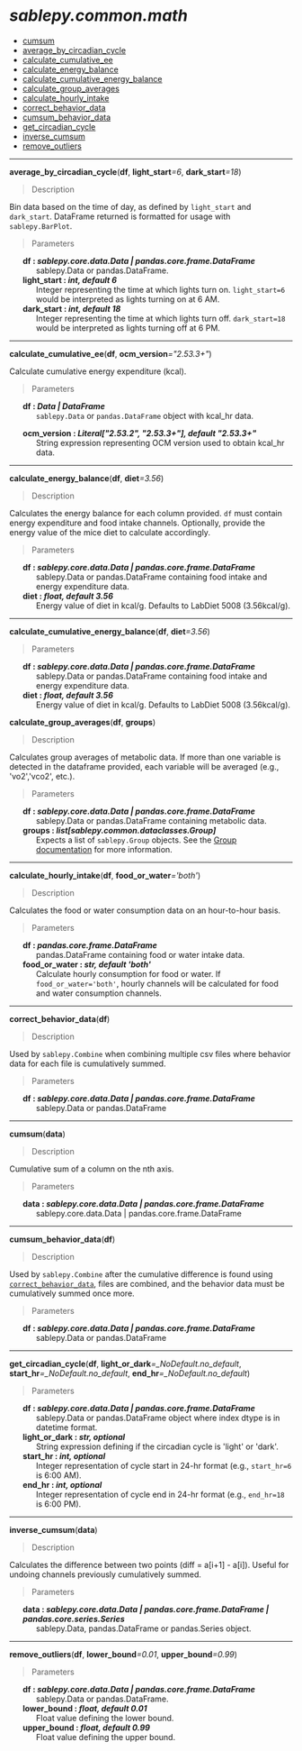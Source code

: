 # _sablepy.common.math_

- [cumsum](#cumsum)
- [average_by_circadian_cycle](#average-by-circadian-cycle)
- [calculate_cumulative_ee](#calculate-cumulative-ee)
- [calculate_energy_balance](#calculate-energy-balance)
- [calculate_cumulative_energy_balance](#calculate-cumulative-energy-balance)
- [calculate_group_averages](#calculate-group-averages)
- [calculate_hourly_intake](#calculate-hourly-intake)
- [correct_behavior_data](#correct-behavior-data)
- [cumsum_behavior_data](#cumsum-behavior-data)
- [get_circadian_cycle](#get-circadian-cycle)
- [inverse_cumsum](#inverse-cumsum)
- [remove_outliers](#remove-outliers)

<hr>

<strong id='average-by-circadian-cycle'>average_by_circadian_cycle</strong>(<b>df</b>, <b>light_start</b><i>=6</i>, <b>dark_start</b><i>=18</i>)

> Description

Bin data based on the time of day, as defined by `light_start` and `dark_start`. DataFrame returned is formatted for usage with `sablepy.BarPlot`.

> Parameters

<ul style='list-style: none'>
    <li>
        <b>df : <i>sablepy.core.data.Data | pandas.core.frame.DataFrame</i></b>
        <ul style='list-style: none'>
            <li>sablepy.Data or pandas.DataFrame.</li>
        </ul>
    </li>
    <li>
        <b>light_start : <i>int, default 6</i></b>
        <ul style='list-style: none'>
            <li>Integer representing the time at which lights turn on. <code>light_start=6</code> would be interpreted as lights turning on at 6 AM.</li>
        </ul>
    </li>
    <li>
        <b>dark_start : <i>int, default 18</i></b>
        <ul style='list-style: none'>
            <li>Integer representing the time at which lights turn off. <code>dark_start=18</code> would be interpreted as lights turning off at 6 PM.</li>
        </ul>
    </li>
</ul>

<hr>

<strong id='calculate-cumulative-ee'>calculate_cumulative_ee</strong>(<b>df</b>, <b>ocm_version</b><i>="2.53.3+"</i>)

Calculate cumulative energy expenditure (kcal).

> Parameters

<ul style='list-style: none'>
	<li id='calculate_cumulative_ee-df'>
		<b>df : <i>Data | DataFrame</i></b>
		<ul style='list-style: none'>
			<li id='calculate_cumulative_ee-df-description'><code>sablepy.Data</code> or <code>pandas.DataFrame</code> object with kcal_hr data.</li>
		</ul>
	</li>
</ul>
<ul style='list-style: none'>
	<li id='calculate_cumulative_ee-ocm_version'>
		<b>ocm_version : <i>Literal["2.53.2", "2.53.3+"], default "2.53.3+"</i></b>
		<ul style='list-style: none'>
			<li id='calculate_cumulative_ee-ocm_version-description'>String expression representing OCM version used to obtain kcal_hr data.</li>
		</ul>
	</li>
</ul>

<hr>
<strong id='calculate-energy-balance'>calculate_energy_balance</strong>(<b>df</b>, <b>diet</b><i>=3.56</i>)

> Description

Calculates the energy balance for each column provided. `df` must contain energy expenditure and food intake channels. Optionally, provide the energy value of the mice diet to calculate accordingly.

> Parameters

<ul style='list-style: none'>
    <li>
        <b>df : <i>sablepy.core.data.Data | pandas.core.frame.DataFrame</i></b>
        <ul style='list-style: none'>
            <li>sablepy.Data or pandas.DataFrame containing food intake and energy expenditure data.</li>
        </ul>
    </li>
    <li>
        <b>diet : <i>float, default 3.56</i></b>
        <ul style='list-style: none'>
            <li>Energy value of diet in kcal/g. Defaults to LabDiet 5008 (3.56kcal/g).</li>
        </ul>
    </li>
</ul>

<hr>

<strong id='calculate-cumulative-energy-balance'>calculate_cumulative_energy_balance</strong>(<b>df</b>, <b>diet</b><i>=3.56</i>)

> Parameters

<ul style='list-style: none'>
    <li>
        <b>df : <i>sablepy.core.data.Data | pandas.core.frame.DataFrame</i></b>
        <ul style='list-style: none'>
            <li>sablepy.Data or pandas.DataFrame containing food intake and energy expenditure data.</li>
        </ul>
    </li>
    <li>
        <b>diet : <i>float, default 3.56</i></b>
        <ul style='list-style: none'>
            <li>Energy value of diet in kcal/g. Defaults to LabDiet 5008 (3.56kcal/g).</li>
        </ul>
    </li>
</ul>

<strong id='calculate-group-averages'>calculate_group_averages</strong>(<b>df</b>, <b>groups</b>)

> Description

Calculates group averages of metabolic data. If more than one variable is detected in the dataframe provided, each variable will be averaged (e.g., 'vo2','vco2', etc.).

> Parameters

<ul style='list-style: none'>
    <li>
        <b>df : <i>sablepy.core.data.Data | pandas.core.frame.DataFrame</i></b>
        <ul style='list-style: none'>
            <li>sablepy.Data or pandas.DataFrame containing metabolic data.</li>
        </ul>
    </li>
    <li>
        <b>groups : <i>list[sablepy.common.dataclasses.Group]</i></b>
        <ul style='list-style: none'>
            <li>Expects a list of <code>sablepy.Group</code> objects. See the <a href="https://github.com/aeazy/SablePy/blob/main/sablepy/content/docs/dataclasses.md#group">Group documentation</a> for more information.</li>
        </ul>
    </li>
</ul>

<hr>

<strong id='calculate-hourly-intake'>calculate_hourly_intake</strong>(<b>df</b>, <b>food_or_water</b><i>='both'</i>)

> Description

Calculates the food or water consumption data on an hour-to-hour basis.

> Parameters

<ul style='list-style: none'>
    <li>
        <b>df : <i>pandas.core.frame.DataFrame</i></b>
        <ul style='list-style: none'>
            <li>pandas.DataFrame containing food or water intake data.</li>
        </ul>
    </li>
    <li>
        <b>food_or_water : <i>str, default 'both'</i></b>
        <ul style='list-style: none'>
            <li>Calculate hourly consumption for food or water. If <code>food_or_water='both'</code>, hourly channels will be calculated for food and water consumption channels.</li>
        </ul>
    </li>
</ul>

<hr>

<strong id='correct-behavior-data'>correct_behavior_data</strong>(<b>df</b>)

> Description

Used by `sablepy.Combine` when combining multiple csv files where behavior data for each file is cumulatively summed.

> Parameters

<ul style='list-style: none'>
    <li>
        <b>df : <i>sablepy.core.data.Data | pandas.core.frame.DataFrame</i></b>
        <ul style='list-style: none'>
            <li>sablepy.Data or pandas.DataFrame</li>
        </ul>
    </li>
</ul>

<hr>

<strong id='cumsum'>cumsum</strong>(<b>data</b>)

> Description

Cumulative sum of a column on the nth axis.

> Parameters

<ul style='list-style: none'>
    <li>
        <b>data : <i>sablepy.core.data.Data | pandas.core.frame.DataFrame</i></b>
        <ul style='list-style: none'>
            <li>sablepy.core.data.Data | pandas.core.frame.DataFrame</li>
        </ul>
    </li>
</ul>

<hr>

<strong id='cumsum-behavior-data'>cumsum_behavior_data</strong>(<b>df</b>)

> Description

Used by `sablepy.Combine` after the cumulative difference is found using [`correct_behavior_data`](#correct-behavior-data), files are combined, and the behavior data must be cumulatively summed once more.

> Parameters

<ul style='list-style: none'>
    <li>
        <b>df : <i>sablepy.core.data.Data | pandas.core.frame.DataFrame</i></b>
        <ul style='list-style: none'>
            <li>sablepy.Data or pandas.DataFrame</li>
        </ul>
    </li>
</ul>

<hr>

<strong id='get-circadian-cycle'>get_circadian_cycle</strong>(<b>df</b>, <b>light_or_dark</b><i>=\_NoDefault.no_default</i>, <b>start_hr</b><i>=\_NoDefault.no_default</i>, <b>end_hr</b><i>=\_NoDefault.no_default</i>)

> Parameters

<ul style='list-style: none'>
    <li>
        <b>df : <i>sablepy.core.data.Data | pandas.core.frame.DataFrame</i></b>
        <ul style='list-style: none'>
            <li>sablepy.Data or pandas.DataFrame object where index dtype is in datetime format.</li>
        </ul>
    </li>
    <li>
        <b>light_or_dark : <i>str, optional</i></b>
        <ul style='list-style: none'>
            <li>String expression defining if the circadian cycle is 'light' or 'dark'.</li>
        </ul>
    </li>
    <li>
        <b>start_hr : <i>int, optional</i></b>
        <ul style='list-style: none'>
            <li>Integer representation of cycle start in 24-hr format (e.g., <code>start_hr=6</code> is 6:00 AM).</li>
        </ul>
    </li>
    <li>
        <b>end_hr : <i>int, optional</i></b>
        <ul style='list-style: none'>
            <li>Integer representation of cycle end in 24-hr format (e.g., <code>end_hr=18</code> is 6:00 PM).</li>
        </ul>
    </li>
</ul>

<hr>

<strong id='inverse-cumsum'>inverse_cumsum</strong>(<b>data</b>)

> Description

Calculates the difference between two points (diff = a[i+1] - a[i]). Useful for undoing channels previously cumulatively summed.

> Parameters

<ul style='list-style: none'>
    <li>
        <b>data : <i>sablepy.core.data.Data | pandas.core.frame.DataFrame | pandas.core.series.Series</i></b>
        <ul style='list-style: none'>
            <li>sablepy.Data, pandas.DataFrame or pandas.Series object.</li>
        </ul>
    </li>
</ul>

<hr>

<strong id='remove-outliers'>remove_outliers</strong>(<b>df</b>, <b>lower_bound</b><i>=0.01</i>, <b>upper_bound</b><i>=0.99</i>)

> Parameters

<ul style='list-style: none'>
    <li>
        <b>df : <i>sablepy.core.data.Data | pandas.core.frame.DataFrame</i></b>
        <ul style='list-style: none'>
            <li>sablepy.Data or pandas.DataFrame.</li>
        </ul>
    </li>
    <li>
        <b>lower_bound : <i>float, default 0.01</i></b>
        <ul style='list-style: none'>
            <li>Float value defining the lower bound.</li>
        </ul>
    </li>
    <li>
        <b>upper_bound : <i>float, default 0.99</i></b>
        <ul style='list-style: none'>
            <li>Float value defining the upper bound.</li>
        </ul>
    </li>
</ul>
